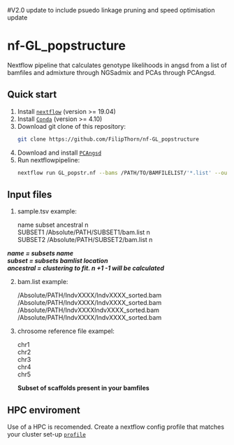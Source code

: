 #V2.0 update to include psuedo linkage pruning and speed optimisation update

# nf-GL_popstructure
Nextflow pipeline that calculates genotype likelihoods in angsd from a list of bamfiles and admixture through NGSadmix and PCAs through PCAngsd.

## Quick start
1) Install [`nextflow`](https://www.nextflow.io/) (version >= 19.04)
2) Install [`Conda`](https://conda.io/miniconda.html) (version >= 4.10) 
3) Download git clone of this repository:
   ```bash
   git clone https://github.com/FilipThorn/nf-GL_popstructure
   ```
4) Download and install [`PCAngsd`](https://github.com/Rosemeis/pcangsd)
5) Run nextflowpipeline:
   ```bash
   nextflow run GL_popstr.nf --bams /PATH/TO/BAMFILELIST/'*.list' --outdir /PATH/TO/RESULTS/ --chr_ref /PATH/TO/CHRSOMELIST
   ```
## Input files

1)  sample.tsv example:

    name    subset  ancestral n<br>
    SUBSET1     /Absolute/PATH/SUBSET1/bam.list   n<br>
    SUBSET2    /Absolute/PATH/SUBSET2/bam.list  n<br>
    
    
***name = subsets name***<br>
***subset = subsets bamlist location***<br>
***ancestral = clustering to fit. n +1 -1 will be calculated***<br>
    

2)  bam.list example: 
    
    /Absolute/PATH/IndvXXXX/IndvXXXX_sorted.bam<br> 
    /Absolute/PATH/IndvXXXX/IndvXXXX_sorted.bam<br> 
    /Absolute/PATH/IndvXXXXIndvXXXX_sorted.bam<br> 
    /Absolute/PATH/IndvXXXX/IndvXXXX_sorted.bam<br> 
    
    
3) chrosome reference file exampel:
  
   chr1<br> 
   chr2<br> 
   chr3<br> 
   chr4<br> 
   chr5<br> 
 
   **Subset of scaffolds present in your bamfiles** 
 
 
 ## HPC enviroment
 Use of a HPC is recomended. Create a nextflow config profile that matches your cluster set-up [`profile`]( https://www.nextflow.io/docs/latest/config.html#config-profiles)
 

  
